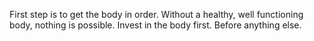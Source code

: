 First step is to get the body in order. Without a healthy, well functioning body, nothing is possible. Invest in the body first. Before anything else.

